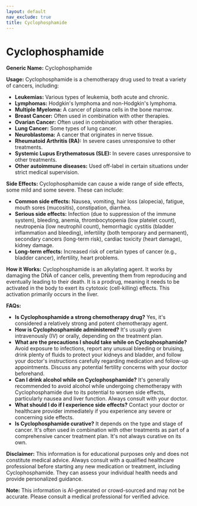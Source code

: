 ```yaml
---
layout: default
nav_exclude: true
title: Cyclophosphamide
---
```


# Cyclophosphamide

**Generic Name:** Cyclophosphamide

**Usage:** Cyclophosphamide is a chemotherapy drug used to treat a variety of cancers, including:

* **Leukemias:**  Various types of leukemia, both acute and chronic.
* **Lymphomas:** Hodgkin's lymphoma and non-Hodgkin's lymphoma.
* **Multiple Myeloma:** A cancer of plasma cells in the bone marrow.
* **Breast Cancer:** Often used in combination with other therapies.
* **Ovarian Cancer:**  Often used in combination with other therapies.
* **Lung Cancer:** Some types of lung cancer.
* **Neuroblastoma:** A cancer that originates in nerve tissue.
* **Rheumatoid Arthritis (RA):** In severe cases unresponsive to other treatments.
* **Systemic Lupus Erythematosus (SLE):** In severe cases unresponsive to other treatments.
* **Other autoimmune diseases:**  Used off-label in certain situations under strict medical supervision.


**Side Effects:** Cyclophosphamide can cause a wide range of side effects, some mild and some severe. These can include:

* **Common side effects:** Nausea, vomiting, hair loss (alopecia), fatigue, mouth sores (mucositis), constipation, diarrhea.
* **Serious side effects:**  Infection (due to suppression of the immune system), bleeding, anemia, thrombocytopenia (low platelet count), neutropenia (low neutrophil count), hemorrhagic cystitis (bladder inflammation and bleeding), infertility (both temporary and permanent), secondary cancers (long-term risk), cardiac toxicity (heart damage), kidney damage.  
* **Long-term effects:** Increased risk of certain types of cancer (e.g., bladder cancer), infertility, heart problems.

**How it Works:** Cyclophosphamide is an alkylating agent.  It works by damaging the DNA of cancer cells, preventing them from reproducing and eventually leading to their death.  It is a prodrug, meaning it needs to be activated in the body to exert its cytotoxic (cell-killing) effects.  This activation primarily occurs in the liver.


**FAQs:**

* **Is Cyclophosphamide a strong chemotherapy drug?** Yes, it's considered a relatively strong and potent chemotherapy agent.
* **How is Cyclophosphamide administered?** It's usually given intravenously (IV) or orally, depending on the treatment plan.
* **What are the precautions I should take while on Cyclophosphamide?**  Avoid exposure to infections, report any unusual bleeding or bruising, drink plenty of fluids to protect your kidneys and bladder, and follow your doctor's instructions carefully regarding medication and follow-up appointments.  Discuss any potential fertility concerns with your doctor beforehand.
* **Can I drink alcohol while on Cyclophosphamide?**  It's generally recommended to avoid alcohol while undergoing chemotherapy with Cyclophosphamide due to its potential to worsen side effects, particularly nausea and liver function.  Always consult with your doctor.
* **What should I do if I experience side effects?**  Contact your doctor or healthcare provider immediately if you experience any severe or concerning side effects.
* **Is Cyclophosphamide curative?**  It depends on the type and stage of cancer. It's often used in combination with other treatments as part of a comprehensive cancer treatment plan. It's not always curative on its own.


**Disclaimer:** This information is for educational purposes only and does not constitute medical advice. Always consult with a qualified healthcare professional before starting any new medication or treatment, including Cyclophosphamide.  They can assess your individual health needs and provide personalized guidance.


**Note:** This information is AI-generated or crowd-sourced and may not be accurate. Please consult a medical professional for verified advice.